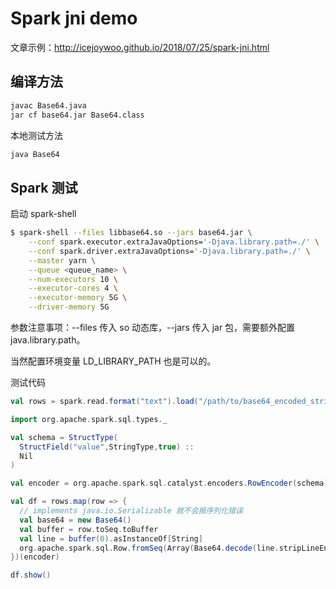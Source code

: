 # Spark jni demo

文章示例：http://icejoywoo.github.io/2018/07/25/spark-jni.html

## 编译方法

```bash
javac Base64.java
jar cf base64.jar Base64.class
```

本地测试方法

```bash
java Base64
```

## Spark 测试

启动 spark-shell

```bash
$ spark-shell --files libbase64.so --jars base64.jar \
    --conf spark.executor.extraJavaOptions='-Djava.library.path=./' \
    --conf spark.driver.extraJavaOptions='-Djava.library.path=./' \
    --master yarn \
    --queue <queue_name> \
    --num-executors 10 \
    --executor-cores 4 \
    --executor-memory 5G \
    --driver-memory 5G
```

参数注意事项：--files 传入 so 动态库，--jars 传入 jar 包，需要额外配置 java.library.path。

当然配置环境变量 LD\_LIBRARY\_PATH 也是可以的。

测试代码

```scala
val rows = spark.read.format("text").load("/path/to/base64_encoded_string_files")

import org.apache.spark.sql.types._

val schema = StructType(
  StructField("value",StringType,true) ::
  Nil
)

val encoder = org.apache.spark.sql.catalyst.encoders.RowEncoder(schema)

val df = rows.map(row => {
  // implements java.io.Serializable 就不会报序列化错误
  val base64 = new Base64()
  val buffer = row.toSeq.toBuffer
  val line = buffer(0).asInstanceOf[String]
  org.apache.spark.sql.Row.fromSeq(Array(Base64.decode(line.stripLineEnd)))
})(encoder)

df.show()
```